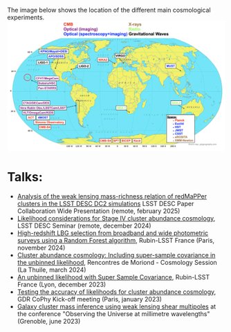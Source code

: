 The image below shows the location of the different main cosmological experiments.
[![View Image](https://raw.githubusercontent.com/payerne/payerne.github.io/main/images/cosmo_experiment_map.png)](https://example.com)

# Talks:
- [Analysis of the weak lensing mass-richness relation of redMaPPer clusters in the LSST DESC DC2 simulations](https://payerne.github.io/talks/DESC_CL_DC2_paper_CWP.pdf) LSST DESC Paper Collaboration Wide Presentation (remote, february 2025)
- [Likelihood considerations for Stage IV cluster abundance cosmology](https://payerne.github.io/talks/desc_seminar2024.pdf), LSST DESC Seminar (remote, december 2024)
- [High-redshift LBG selection from broadband and wide photometric surveys using a Random Forest algorithm](https://payerne.github.io/talks/rubin_lsst_france2023.pdf), Rubin-LSST France (Paris, november 2024)
- [Cluster abundance cosmology:
Including super-sample covariance in the unbinned likelihood](https://payerne.github.io/talks/poster.pdf), Rencontres de Moriond - Cosmology Session (La Thuile, march 2024)
- [An unbinned likelihood with Super Sample Covariance](https://payerne.github.io/talks/CPayerne_RubinLSST.pdf), Rubin-LSST France (Lyon, december 2023)
- [Testing the accuracy of likelihoods for cluster abundance cosmology](https://payerne.github.io/talks/kickoff_gdr.pdf), GDR CoPhy Kick-off meeting (Paris, january 2023)
- [Galaxy cluster mass inference using weak lensing shear multipoles](https://payerne.github.io/talks/CPayerne2023_mmUniverse.pdf) at the conference "Observing the Universe at millimetre wavelengths" (Grenoble, june 2023)

